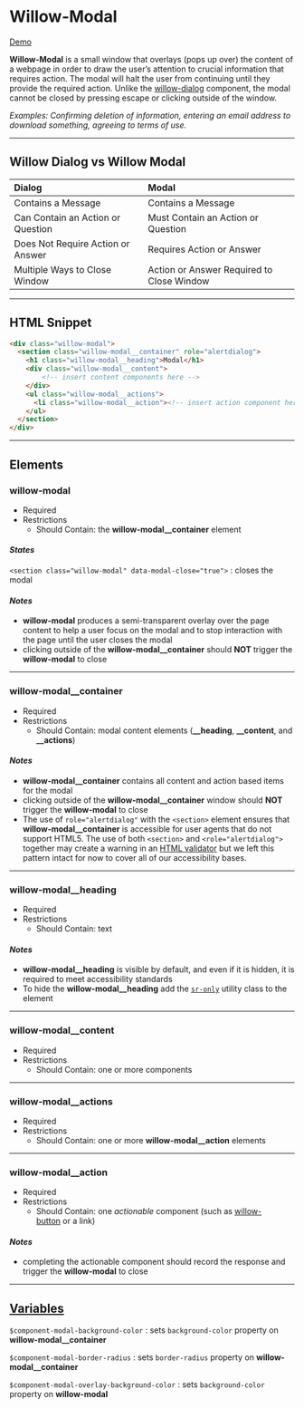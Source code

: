# **Willow-Modal**

[Demo](https://unumux.github.io/willow-testing-site/components/modal.html)

**Willow-Modal** is a small window that overlays (pops up over) the content of a webpage in order to draw the user’s attention to crucial information that requires action. The modal will halt the user from continuing until they provide the required action. Unlike the [willow-dialog](../dialog) component, the modal cannot be closed by pressing escape or clicking outside of the window.

_Examples: Confirming deletion of information, entering an email address to download something, agreeing to terms of use._

---

## Willow Dialog vs Willow Modal

|           Dialog                  |      |               Modal                       |
|:----------------------------------|:----:|:------------------------------------------|
|         Contains a Message        |      |     Contains a Message                    |
| Can Contain an Action or Question |      |   Must Contain an Action or Question      |
|Does Not Require Action or Answer  |      |     Requires Action or Answer             |
|    Multiple Ways to Close Window  |      | Action or Answer Required to Close Window |

---

## HTML Snippet

```html
<div class="willow-modal">
  <section class="willow-modal__container" role="alertdialog">
    <h1 class="willow-modal__heading">Modal</h1>
    <div class="willow-modal__content">
        <!-- insert content components here -->
    </div>
    <ul class="willow-modal__actions">
      <li class="willow-modal__action"><!-- insert action component here --></li>
    </ul>
  </section>
</div>
```

---

## Elements

### willow-modal

- Required
- Restrictions
  - Should Contain: the **willow-modal__container** element

#### _States_

`<section class="willow-modal" data-modal-close="true">` : closes the modal

#### _Notes_

- **willow-modal** produces a semi-transparent overlay over the page content to help a user focus on the modal and to stop interaction with the page  until the user closes the modal
- clicking outside of the **willow-modal__container** should **NOT** trigger the **willow-modal** to close

---

### willow-modal__container

- Required
- Restrictions
  - Should Contain: modal content elements (**__heading**, **__content**, and **__actions**)

#### _Notes_

- **willow-modal__container** contains all content and action based items for the modal
- clicking outside of the **willow-modal__container** window should **NOT** trigger the **willow-modal** to close
- The use of `role="alertdialog"` with the `<section>` element ensures that **willow-modal__container** is accessible for user agents that do not support HTML5. The use of both `<section>` and `<role="alertdialog">` together may create a warning in an [HTML validator](https://validator.w3.org/) but we left this pattern intact for now to cover all of our accessibility bases.

---

### willow-modal__heading

- Required
- Restrictions
  - Should Contain: text

#### _Notes_

- **willow-modal__heading** is visible by default, and even if it is hidden, it is required to meet accessibility standards
- To hide the **willow-modal__heading** add the [`sr-only`](../../utilities.md) utility class to the element

---

### willow-modal__content

- Required
- Restrictions
  - Should Contain: one or more components

---

### willow-modal__actions

- Required
- Restrictions
  - Should Contain: one or more **willow-modal__action** elements

---

### willow-modal__action

- Required
- Restrictions
  - Should Contain: one _actionable_ component (such as [willow-button](../button) or a link)

#### _Notes_

- completing the actionable component should record the response and trigger the **willow-modal** to close

---

## [Variables](./styles/_default-variables.scss)

`$component-modal-background-color` : sets `background-color` property on **willow-modal__container**

`$component-modal-border-radius` : sets `border-radius` property on **willow-modal__container**

`$component-modal-overlay-background-color` : sets `background-color` property on **willow-modal**
